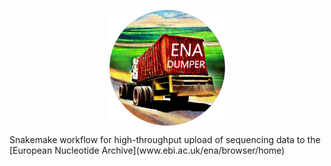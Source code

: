 <p align="center">
<img align="center" width="185" height="185" src="msc/enadumper_logo.png" alt="logo" style="zoom:100%;" />
</p>
Snakemake workflow for high-throughput upload of sequencing data to the [European Nucleotide Archive](www.ebi.ac.uk/ena/browser/home)
